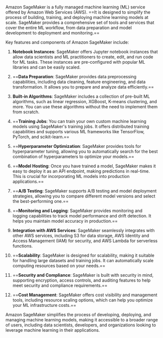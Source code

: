 Amazon SageMaker is a fully managed machine learning (ML) service offered by Amazon Web Services (AWS). ==It is designed to simplify the process of building, training, and deploying machine learning models at scale. SageMaker provides a comprehensive set of tools and services that cover the entire ML workflow, from data preparation and model development to deployment and monitoring.==

Key features and components of Amazon SageMaker include:

1. **Notebook Instances**: SageMaker offers Jupyter notebook instances that allow data scientists and ML practitioners to create, edit, and run code for ML tasks. These instances are pre-configured with popular ML libraries and can be easily scaled.

2. ==**Data Preparation**: SageMaker provides data preprocessing capabilities, including data cleaning, feature engineering, and data transformation. It allows you to prepare and analyze data efficiently.==

3. **Built-in Algorithms**: SageMaker includes a collection of pre-built ML algorithms, such as linear regression, XGBoost, K-means clustering, and more. You can use these algorithms without the need to implement them from scratch.

4. ==**Training Jobs**: You can train your own custom machine learning models using SageMaker's training jobs. It offers distributed training capabilities and supports various ML frameworks like TensorFlow, PyTorch, and scikit-learn.==

5. ==**Hyperparameter Optimization**: SageMaker provides tools for hyperparameter tuning, allowing you to automatically search for the best combination of hyperparameters to optimize your models.==

6. ==**Model Hosting**: Once you have trained a model, SageMaker makes it easy to deploy it as an API endpoint, making predictions in real-time. This is crucial for incorporating ML models into production applications.==

7. ==**A/B Testing**: SageMaker supports A/B testing and model deployment strategies, allowing you to compare different model versions and select the best-performing one.==

8. ==**Monitoring and Logging**: SageMaker provides monitoring and logging capabilities to track model performance and drift detection. It helps you maintain model accuracy in production.==

9. **Integration with AWS Services**: SageMaker seamlessly integrates with other AWS services, including S3 for data storage, AWS Identity and Access Management (IAM) for security, and AWS Lambda for serverless functions.

10. ==**Scalability**: SageMaker is designed for scalability, making it suitable for handling large datasets and training jobs. It can automatically scale computing resources based on your needs.==

11. ==**Security and Compliance**: SageMaker is built with security in mind, supporting encryption, access controls, and auditing features to help meet security and compliance requirements.==

12. ==**Cost Management**: SageMaker offers cost visibility and management tools, including resource scaling options, which can help you optimize your ML infrastructure costs.==

Amazon SageMaker simplifies the process of developing, deploying, and managing machine learning models, making it accessible to a broader range of users, including data scientists, developers, and organizations looking to leverage machine learning in their applications.
